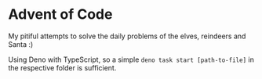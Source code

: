 # Advent of Code

My pitiful attempts to solve the daily problems of the elves, reindeers and Santa :)

Using Deno with TypeScript, so a simple `deno task start [path-to-file]` in the respective folder is sufficient.
